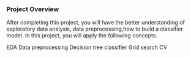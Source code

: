 ### Project Overview

 After completing this project, you will have the better understanding of exploratory data analysis, data preprocessing,how to build a classifier model. In this project, you will apply the following concepts.

EDA
Data preprocessing
Decision tree classifier
Grid search CV


